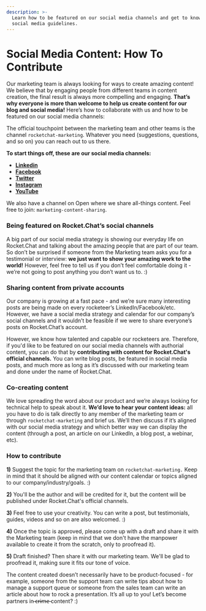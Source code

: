 ```yaml
---
description: >-
  Learn how to be featured on our social media channels and get to know our
  social media guidelines.
---
```


# Social Media Content: How To Contribute

Our marketing team is always looking for ways to create amazing content! We believe that by engaging people from different teams in content creation, the final result is always more compelling and engaging. **That’s why everyone is more than welcome to help us create content for our blog and social media!** Here’s how to collaborate with us and how to be featured on our social media channels:

The official touchpoint between the marketing team and other teams is the channel `rocketchat-marketing`. Whatever you need (suggestions, questions, and so on) you can reach out to us there.

**To start things off, these are our social media channels:**

* [**Linkedin**](https://www.linkedin.com/company/rocket-chat)
* [**Facebook**](https://www.facebook.com/RocketChatApp)
* [**Twitter**](https://twitter.com/rocketchat)
* [**Instagram**](https://www.instagram.com/rocket.chat/)
* [**YouTube**](https://www.youtube.com/channel/UCin9nv7mUjoqrRiwrzS5UVQ)

We also have a channel on Open where we share all-things content. Feel free to join: `marketing-content-sharing`.

### **Being featured on Rocket.Chat’s social channels**

A big part of our social media strategy is showing our everyday life on Rocket.Chat and talking about the amazing people that are part of our team. So don’t be surprised if someone from the Marketing team asks you for a testimonial or interview: **we just want to show your amazing work to the world!** However, feel free to tell us if you don’t feel comfortable doing it - we’re not going to post anything you don’t want us to. :)

### **Sharing content from private accounts**

Our company is growing at a fast pace - and we’re sure many interesting posts are being made on every rocketeer’s LinkedIn/Facebook/etc. However, we have a social media strategy and calendar for our company’s social channels and it wouldn’t be feasible if we were to share everyone’s posts on Rocket.Chat’s account.

However, we know how talented and capable our rocketeers are. Therefore, if you'd like to be featured on our social media channels with authorial content, you can do that by **contributing with content for Rocket.Chat's official channels.** You can write blog posts, be featured in social media posts, and much more as long as it’s discussed with our marketing team and done under the name of Rocket.Chat.

### **Co-creating content**

We love spreading the word about our product and we’re always looking for technical help to speak about it. **We’d love to hear your content ideas:** all you have to do is talk directly to any member of the marketing team or through `rocketchat-marketing` and brief us. We’ll then discuss if it’s aligned with our social media strategy and which better way we can display the content (through a post, an article on our LinkedIn, a blog post, a webinar, etc).

### **How to contribute**

**1)** Suggest the topic for the marketing team on `rocketchat-marketing.` Keep in mind that it should be aligned with our content calendar or topics aligned to our company/industry/goals. :)

**2)** You'll be the author and will be credited for it, but the content will be published under Rocket.Chat's official channels.

**3)** Feel free to use your creativity. You can write a post, but testimonials, guides, videos and so on are also welcomed. :)

**4)** Once the topic is approved, please come up with a draft and share it with the Marketing team (keep in mind that we don't have the manpower available to create it from the scratch, only to proofread it).

**5)** Draft finished? Then share it with our marketing team. We'll be glad to proofread it, making sure it fits our tone of voice.

The content created doesn’t necessarily have to be product-focused - for example, someone from the support team can write tips about how to manage a support queue or someone from the sales team can write an article about how to rock a presentation. It’s all up to you! Let’s become partners in ̶c̶r̶i̶m̶e̶ content? :)
